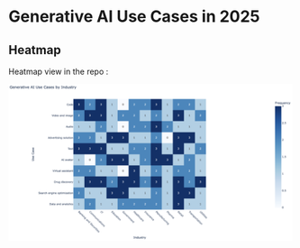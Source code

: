 # Generative AI Use Cases in 2025

## Heatmap

Heatmap view in the repo :

![Heatmap](https://github.com/serkan-usta/Generative_AI_Use_Cases/blob/852098fe1bce2fad95146a0702a63c79179f655e/heatmap.png)
